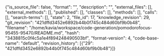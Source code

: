 {"is_source_file": false, "format": "", "description": "", "external_files": [], "external_methods": [], "published": [], "classes": [], "methods": [], "calls": [], "search-terms": [], "state": 2, "file_id": 17, "knowledge_revision": 29, "git_revision": "421dffd3452e6892b44b0f745c484d60bf9b0b48", "filename": "/home/kavia/workspace/code-generation/pomodorofocus-95455-95470/README.md", "hash": "3438815c0f4c5a1e4f894248490503bf", "format-version": 4, "code-base-name": "default", "revision_history": [{"29": "421dffd3452e6892b44b0f745c484d60bf9b0b48"}]}